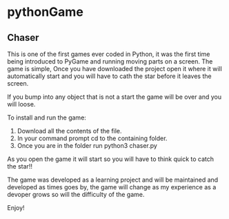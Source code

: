 # pythonGame

## Chaser

This is one of the first games ever coded in Python, it was the first time being introduced to PyGame and running moving parts on a screen.
The game is simple, Once you have downloaded the project open it where it will automatically start and you will 
have to cath the star before it leaves the screen.

If you bump into any object that is not a start the game will be over and you will loose.

To install and run the game:
1. Download all the contents of the file.
2. In your command prompt cd to the containing folder.
3. Once you are in the folder run python3 chaser.py

As you open the game it will start so you will have to think quick to catch the star!!

The game was developed as a learning project and will be maintained and developed as times goes by, the game will change
as my experience as a devoper grows so will the difficulty of the game.

Enjoy!
